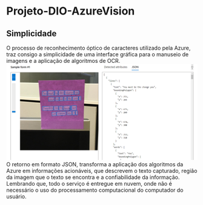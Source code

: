 # Projeto-DIO-AzureVision

## Simplicidade
O processo de reconhecimento óptico de caracteres utilizado pela Azure, traz consigo a simplicidade de uma interface gráfica para o manuseio de imagens e a aplicação de algoritmos de OCR.
<br>
<img src="https://raw.githubusercontent.com/luistobiass/Projeto-DIO-AzureVision/main/prints/print.png">
<br>
O retorno em formato JSON, transforma a aplicação dos algoritmos da Azure em informações acionáveis, que descrevem o texto capturado, região da imagem que o texto se encontra e a confiabilidade da informação.
<br>
Lembrando que, todo o serviço é entregue em nuvem, onde não é necessário o uso do processamento computacional do computador do usuário.
